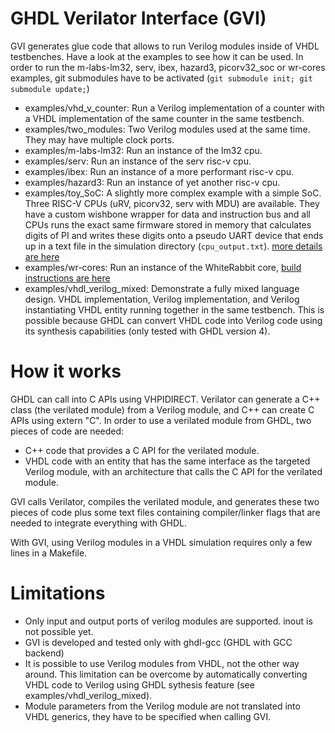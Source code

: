 # GHDL Verilator Interface (GVI)

GVI generates glue code that allows to run Verilog modules inside of VHDL testbenches. Have a look at the examples to see how it can be used. In order to run the m-labs-lm32, serv, ibex, hazard3, picorv32_soc or wr-cores examples, git submodules have to be activated (`git submodule init; git submodule update;`)

 - examples/vhd_v_counter: Run a Verilog implementation of a counter with a VHDL implementation of the same counter in the same testbench.
 - examples/two_modules: Two Verilog modules used at the same time. They may have multiple clock ports.
 - examples/m-labs-lm32: Run an instance of the lm32 cpu.
 - examples/serv: Run an instance of the serv risc-v cpu.
 - examples/ibex: Run an instance of a more performant risc-v cpu.
 - examples/hazard3: Run an instance of yet another risc-v cpu.
 - examples/toy_SoC: A slightly more complex example with a simple SoC. Three RISC-V CPUs (uRV, picorv32, serv with MDU) are available. They have a custom wishbone wrapper for data and instruction bus and all CPUs runs the exact same firmware stored in memory that calculates digits of PI and writes these digits onto a pseudo UART device that ends up in a text file in the simulation directory (`cpu_output.txt`). [more details are here](examples/toy_SoC/README.md)
 - examples/wr-cores: Run an instance of the WhiteRabbit core, [build instructions are here](examples/wr-cores/README.md)
 - examples/vhdl_verilog_mixed: Demonstrate a fully mixed language design. VHDL implementation, Verilog implementation, and Verilog instantiating VHDL entity running together in the same testbench. This is possible because GHDL can convert VHDL code into Verilog code using its synthesis capabilities (only tested with GHDL version 4). 

# How it works

GHDL can call into C APIs using VHPIDIRECT. Verilator can generate a C++ class (the verilated module) from a Verilog module, and C++ can create C APIs using extern "C". In order to use a verilated module from GHDL, two pieces of code are needed: 
 - C++ code that provides a C API for the verilated module.
 - VHDL code with an entity that has the same interface as the targeted Verilog module, with an architecture that calls the C API for the verilated module.

GVI calls Verilator, compiles the verilated module, and generates these two pieces of code plus some text files containing compiler/linker flags that are needed to integrate everything with GHDL.

With GVI, using Verilog modules in a VHDL simulation requires only a few lines in a Makefile.

# Limitations
 - Only input and output ports of verilog modules are supported. inout is not possible yet. 
 - GVI is developed and tested only with ghdl-gcc (GHDL with GCC backend)
 - It is possible to use Verilog modules from VHDL, not the other way around. This limitation can be overcome by automatically converting VHDL code to Verilog using GHDL sythesis feature (see examples/vhdl_verilog_mixed).
 - Module parameters from the Verilog module are not translated into VHDL generics, they have to be specified when calling GVI.
   
